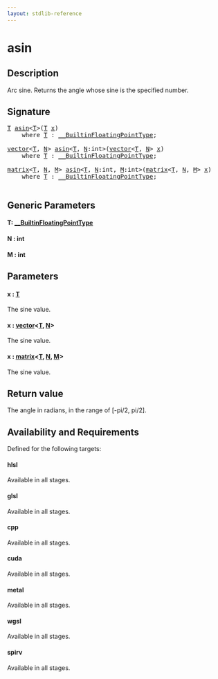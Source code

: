 ```yaml
---
layout: stdlib-reference
---
```


# asin

## Description

Arc sine. Returns the angle whose sine is the specified number.



## Signature 

<pre>
<a href="asin.md#typeparam-T" class="code_type">T</a> <a href="asin.md">asin</a>&lt;<a href="asin.md#typeparam-T" class="code_type">T</a>&gt;(<a href="asin.md#typeparam-T" class="code_type">T</a> <a href="asin.md#decl-x" class="code_param">x</a>)
    <span class='code_keyword'>where</span> <a href="asin.md#typeparam-T" class="code_type">T</a> : <a href="../interfaces/0_builtinfloatingpointtype-029hm/index.md" class="code_type">__BuiltinFloatingPointType</a>;

<a href="../types/vector/index.md" class="code_type">vector</a>&lt;<a href="asin.md#typeparam-T" class="code_type">T</a>, <a href="asin.md#decl-N" class="code_var">N</a>&gt; <a href="asin.md">asin</a>&lt;<a href="asin.md#typeparam-T" class="code_type">T</a>, <a href="asin.md#decl-N" class="code_var">N</a>:<span class="code_keyword">int</span>&gt;(<a href="../types/vector/index.md" class="code_type">vector</a>&lt;<a href="asin.md#typeparam-T" class="code_type">T</a>, <a href="asin.md#decl-N" class="code_var">N</a>&gt; <a href="asin.md#decl-x" class="code_param">x</a>)
    <span class='code_keyword'>where</span> <a href="asin.md#typeparam-T" class="code_type">T</a> : <a href="../interfaces/0_builtinfloatingpointtype-029hm/index.md" class="code_type">__BuiltinFloatingPointType</a>;

<a href="../types/matrix/index.md" class="code_type">matrix</a>&lt;<a href="asin.md#typeparam-T" class="code_type">T</a>, <a href="asin.md#decl-N" class="code_var">N</a>, <a href="asin.md#decl-M" class="code_var">M</a>&gt; <a href="asin.md">asin</a>&lt;<a href="asin.md#typeparam-T" class="code_type">T</a>, <a href="asin.md#decl-N" class="code_var">N</a>:<span class="code_keyword">int</span>, <a href="asin.md#decl-M" class="code_var">M</a>:<span class="code_keyword">int</span>&gt;(<a href="../types/matrix/index.md" class="code_type">matrix</a>&lt;<a href="asin.md#typeparam-T" class="code_type">T</a>, <a href="asin.md#decl-N" class="code_var">N</a>, <a href="asin.md#decl-M" class="code_var">M</a>&gt; <a href="asin.md#decl-x" class="code_param">x</a>)
    <span class='code_keyword'>where</span> <a href="asin.md#typeparam-T" class="code_type">T</a> : <a href="../interfaces/0_builtinfloatingpointtype-029hm/index.md" class="code_type">__BuiltinFloatingPointType</a>;

</pre>

## Generic Parameters

####  <a id="typeparam-T"></a>T: [\_\_BuiltinFloatingPointType](../interfaces/0_builtinfloatingpointtype-029hm/index.md)
####  <a id="decl-N"></a>N  : int
####  <a id="decl-M"></a>M  : int

## Parameters

####  <a id="decl-x"></a>x  : [T](asin.md#typeparam-T)
The sine value.

####  <a id="decl-x"></a>x  : [vector](../types/vector/index.md)\<[T](../types/vector/index.md#typeparam-T), [N](../types/vector/index.md#decl-N)\>
The sine value.

####  <a id="decl-x"></a>x  : [matrix](../types/matrix/index.md)\<[T](../types/matrix/t-0.md), [N](../types/matrix/index.md#decl-N), [M](../types/matrix/index.md#decl-M)\>
The sine value.


## Return value
The angle in radians, in the range of [-pi/2, pi/2].


## Availability and Requirements

Defined for the following targets:

#### hlsl
Available in all stages.

#### glsl
Available in all stages.

#### cpp
Available in all stages.

#### cuda
Available in all stages.

#### metal
Available in all stages.

#### wgsl
Available in all stages.

#### spirv
Available in all stages.




<script>
// Fix .md links to .html when on ReadTheDocs
if (window.location.hostname.includes('readthedocs') || 
    window.location.hostname.includes('rtfd.io')) {
  document.addEventListener('DOMContentLoaded', function() {
    const links = document.querySelectorAll('a');
    links.forEach(link => {
      if (link.getAttribute('href') && link.getAttribute('href').endsWith('.md')) {
        link.href = link.href.replace(/\.md($|#|\?)/, '.html$1');
      }
    });
  });
}
</script>
